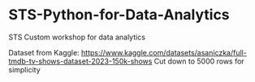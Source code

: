 # STS-Python-for-Data-Analytics
STS Custom workshop for data analytics

Dataset from Kaggle: https://www.kaggle.com/datasets/asaniczka/full-tmdb-tv-shows-dataset-2023-150k-shows 
Cut down to 5000 rows for simplicity
